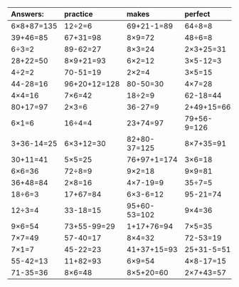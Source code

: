 | Answers: | practice | makes | perfect | ! |
| :--- | :--- | :--- | :--- | :--- |
| 6×8+87=135 | 12÷2=6 | 69+21-1=89 | 64÷8=8 | 74+52-99=27 | 
| 39+46=85 | 67+31=98 | 8×9=72 | 48÷6=8 | 2×5=10 | 
| 6÷3=2 | 89-62=27 | 8×3=24 | 2×3+25=31 | 4+32=36 | 
| 28+22=50 | 8×9+21=93 | 6×2=12 | 3×5-12=3 | 11+60-8=63 | 
| 4÷2=2 | 70-51=19 | 2×2=4 | 3×5=15 | 27÷3=9 | 
| 44-28=16 | 96+20+12=128 | 80-50=30 | 4×7=28 | 63+52-83=32 | 
| 4×4=16 | 7×6=42 | 18÷2=9 | 62-18=44 | 95+17-89=23 | 
| 80+17=97 | 2×3=6 | 36-27=9 | 2+49+15=66 | 8×4+55=87 | 
| 6×1=6 | 16÷4=4 | 23+74=97 | 79+56-9=126 | 64+48+40=152 | 
| 3+36-14=25 | 6×3+12=30 | 82+80-37=125 | 8×7+35=91 | 7×2=14 | 
| 30+11=41 | 5×5=25 | 76+97+1=174 | 3×6=18 | 51+30=81 | 
| 6×6=36 | 72÷8=9 | 9×2=18 | 9×9=81 | 3×8=24 | 
| 36+48=84 | 2×8=16 | 4×7-19=9 | 35÷7=5 | 3×6-7=11 | 
| 18÷6=3 | 17+67=84 | 6×3-6=12 | 95-21=74 | 7×5+77=112 | 
| 12÷3=4 | 33-18=15 | 95+60-53=102 | 9×4=36 | 4×6=24 | 
| 9×6=54 | 73+55-99=29 | 1+17+76=94 | 7×5=35 | 66+8+27=101 | 
| 7×7=49 | 57-40=17 | 8×4=32 | 72-53=19 | 81-45=36 | 
| 7×1=7 | 45-22=23 | 41+37+15=93 | 25+31-5=51 | 5×9=45 | 
| 55-42=13 | 11+82=93 | 6×9=54 | 4×8-17=15 | 5×3+59=74 | 
| 71-35=36 | 8×6=48 | 8×5+20=60 | 2×7+43=57 | 18+39=57 | 
